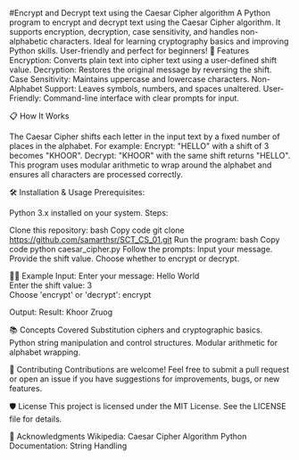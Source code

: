 #Encrypt and Decrypt text using the Caesar Cipher algorithm
A Python program to encrypt and decrypt text using the Caesar Cipher algorithm. It supports encryption, decryption, case sensitivity, and handles non-alphabetic characters. Ideal for learning cryptography basics and improving Python skills. User-friendly and perfect for beginners!
🚀 Features
Encryption: Converts plain text into cipher text using a user-defined shift value.
Decryption: Restores the original message by reversing the shift.
Case Sensitivity: Maintains uppercase and lowercase characters.
Non-Alphabet Support: Leaves symbols, numbers, and spaces unaltered.
User-Friendly: Command-line interface with clear prompts for input.

📋 How It Works

The Caesar Cipher shifts each letter in the input text by a fixed number of places in the alphabet. 
For example:
Encrypt: "HELLO" with a shift of 3 becomes "KHOOR".
Decrypt: "KHOOR" with the same shift returns "HELLO".
This program uses modular arithmetic to wrap around the alphabet and ensures all characters are processed correctly.

🛠️ Installation & Usage
Prerequisites:

Python 3.x installed on your system.
Steps:

Clone this repository:
bash
Copy code
git clone https://github.com/samarthsr/SCT_CS_01.git
Run the program:
bash
Copy code
python caesar_cipher.py
Follow the prompts:
Input your message.
Provide the shift value.
Choose whether to encrypt or decrypt.

👨‍💻 Example
Input:
Enter your message: Hello World  
Enter the shift value: 3  
Choose 'encrypt' or 'decrypt': encrypt  

Output:
Result: Khoor Zruog  


📚 Concepts Covered
Substitution ciphers and cryptographic basics.
Python string manipulation and control structures.
Modular arithmetic for alphabet wrapping.

🤝 Contributing
Contributions are welcome! Feel free to submit a pull request or open an issue if you have suggestions for improvements, bugs, or new features.

🛡️ License
This project is licensed under the MIT License. See the LICENSE file for details.

🌟 Acknowledgments
Wikipedia: Caesar Cipher Algorithm
Python Documentation: String Handling
